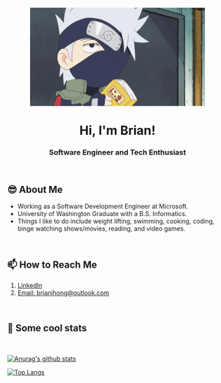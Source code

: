 <p align="center">
 <img width="400px" src="https://github.com/JhongHawan/JhongHawan/blob/master/img/gif/kakashiRead.gif" align="center" alt="KakashiRead" />
  
 <h1 align="center">Hi, I'm Brian!</h1>
 <h3 align="center">Software Engineer and Tech Enthusiast</h3>
 <p align="center"</p>
</p>
<br>

<h2>😎 About Me</h2>

- Working as a Software Development Engineer at Microsoft. 
- University of Washington Graduate with a B.S. Informatics. 
- Things I like to do include weight lifting, swimming, cooking, coding, binge watching shows/movies, reading, and video games.    

<br>
<p align="center">
   <h2>📫 How to Reach Me</h2>

   1. [LinkedIn](https://www.linkedin.com/in/brian-jhong/)
   2. [Email: brianjhong@outlook.com](mailto:brianjhong@outlook.com)
   
   <p align="center"</p>
</p>
<br>

<p align="center">
   <h2>👀 Some cool stats</h2>
   <br>

   [![Anurag's github stats](https://github-readme-stats.vercel.app/api?username=JhongHawan&count_private=true&show_icons=true&theme=tokyonight)](https://github.com/anuraghazra/github-readme-stats)

   [![Top Langs](https://github-readme-stats.vercel.app/api/top-langs/?username=JhongHawan&theme=tokyonight)](https://github.com/anuraghazra/github-readme-stats)

   <p align="center"</p>
</p>


<!--
**JhongHawan/JhongHawan** is a ✨ _special_ ✨ repository because its `README.md` (this file) appears on your GitHub profile.

Here are some ideas to get you started:

- 👯 I’m looking to collaborate on ...
- 🤔 I’m looking for help with ...
- 💬 Ask me about ...
- 😄 Pronouns: ...
- ⚡ Fun fact: ...
-->
